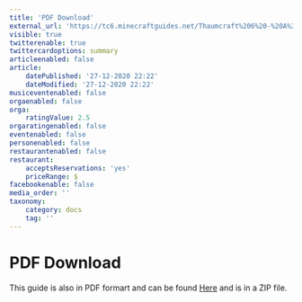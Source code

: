 ```yaml
---
title: 'PDF Download'
external_url: 'https://tc6.minecraftguides.net/Thaumcraft%206%20-%20A%20Comprehensive%20Guide.pdf'
visible: true
twitterenable: true
twittercardoptions: summary
articleenabled: false
article:
    datePublished: '27-12-2020 22:22'
    dateModified: '27-12-2020 22:22'
musiceventenabled: false
orgaenabled: false
orga:
    ratingValue: 2.5
orgaratingenabled: false
eventenabled: false
personenabled: false
restaurantenabled: false
restaurant:
    acceptsReservations: 'yes'
    priceRange: $
facebookenable: false
media_order: ''
taxonomy:
    category: docs
    tag: ''
---
```


# PDF Download
This guide is also in PDF formart and can be found [Here](https://minecraftguides.net/downloads/Thaumcraft%206%20-%20A%20Comprehensive%20Guide.pdf.zip) and is in a ZIP file.